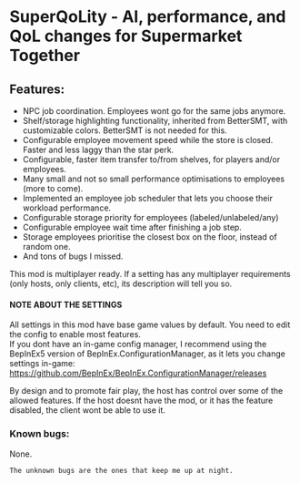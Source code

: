 # SuperQoLity - AI, performance, and QoL changes for Supermarket Together

## Features:

- NPC job coordination. Employees wont go for the same jobs anymore.
- Shelf/storage highlighting functionality, inherited from BetterSMT, with customizable colors. BetterSMT is not needed for this.
- Configurable employee movement speed while the store is closed. Faster and less laggy than the star perk.
- Configurable, faster item transfer to/from shelves, for players and/or employees.
- Many small and not so small performance optimisations to employees (more to come).
- Implemented an employee job scheduler that lets you choose their workload performance.
- Configurable storage priority for employees (labeled/unlabeled/any)
- Configurable employee wait time after finishing a job step.
- Storage employees prioritise the closest box on the floor, instead of random one.
- And tons of bugs I missed.

This mod is multiplayer ready. If a setting has any multiplayer requirements (only hosts, only clients, etc), its description will tell you so.
<br />

#### NOTE ABOUT THE SETTINGS

All settings in this mod have base game values by default. You need to edit the config to enable most features.<br />
If you dont have an in-game config manager, I recommend using the BepInEx5 version of BepInEx.ConfigurationManager, as it lets you change settings in-game:<br />
https://github.com/BepInEx/BepInEx.ConfigurationManager/releases

By design and to promote fair play, the host has control over some of the allowed features. If the host doesnt have the mod, or it has the feature disabled, the client wont be able to use it.

### Known bugs:
None.
					The unknown bugs are the ones that keep me up at night.